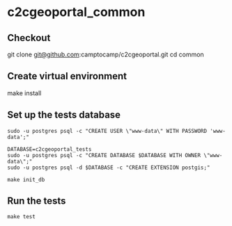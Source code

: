 # c2cgeoportal_common

## Checkout

git clone git@github.com:camptocamp/c2cgeoportal.git
cd common

## Create virtual environment

make install

## Set up the tests database

```
sudo -u postgres psql -c "CREATE USER \"www-data\" WITH PASSWORD 'www-data';"

DATABASE=c2cgeoportal_tests
sudo -u postgres psql -c "CREATE DATABASE $DATABASE WITH OWNER \"www-data\";"
sudo -u postgres psql -d $DATABASE -c "CREATE EXTENSION postgis;"

make init_db
```

## Run the tests

```
make test
```
